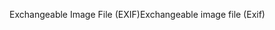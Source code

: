 <span data-ttu-id="ec334-101">Exchangeable Image File (EXIF)</span><span class="sxs-lookup"><span data-stu-id="ec334-101">Exchangeable image file (Exif)</span></span>